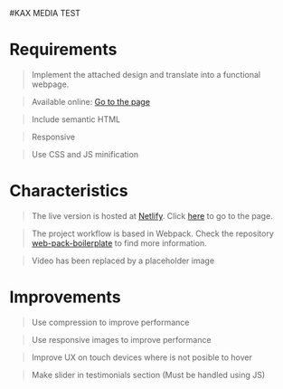 #KAX MEDIA TEST

# Requirements

> Implement the attached design and translate into a functional webpage.

> Available online: [Go to the page](https://eloquent-fermat-a5d1c9.netlify.com)

> Include semantic HTML

> Responsive

> Use CSS and JS minification

# Characteristics

> The live version is hosted at [Netlify](https://eloquent-fermat-a5d1c9.netlify.com). Click [here](https://eloquent-fermat-a5d1c9.netlify.com/) to go to the page.

> The project workflow is based in Webpack. Check the repository [web-pack-boilerplate](https://github.com/silveste/web-project-boilerplate) to find more information.

> Video has been replaced by a placeholder image

# Improvements

> Use compression to improve performance

> Use responsive images to improve performance

> Improve UX on touch devices where is not posible to hover

> Make slider in testimonials section (Must be handled using JS)
